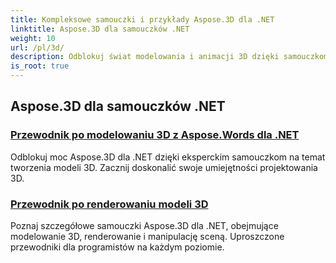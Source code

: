 ```yaml
---
title: Kompleksowe samouczki i przykłady Aspose.3D dla .NET
linktitle: Aspose.3D dla samouczków .NET
weight: 10
url: /pl/3d/
description: Odblokuj świat modelowania i animacji 3D dzięki samouczkom Aspose.3D dla .NET. Podnieś poziom swoich projektów bez wysiłku – od renderowania po wytłaczanie liniowe.
is_root: true
---
```

## Aspose.3D dla samouczków .NET
### [Przewodnik po modelowaniu 3D z Aspose.Words dla .NET](./guide-to-3d-modeling/)
Odblokuj moc Aspose.3D dla .NET dzięki eksperckim samouczkom na temat tworzenia modeli 3D. Zacznij doskonalić swoje umiejętności projektowania 3D.
### [Przewodnik po renderowaniu modeli 3D](./guide-to-rendering/)
Poznaj szczegółowe samouczki Aspose.3D dla .NET, obejmujące modelowanie 3D, renderowanie i manipulację sceną. Uproszczone przewodniki dla programistów na każdym poziomie.